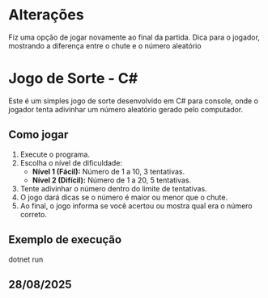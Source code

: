 # Alterações #
Fiz uma opção de jogar novamente ao final da partida.
Dica para o jogador, mostrando a diferença entre o chute e o número aleatório
# Jogo de Sorte - C#

Este é um simples jogo de sorte desenvolvido em C# para console, onde o jogador tenta adivinhar um número aleatório gerado pelo computador.

## Como jogar

1. Execute o programa.
2. Escolha o nível de dificuldade:
   - **Nível 1 (Fácil):** Número de 1 a 10, 3 tentativas.
   - **Nível 2 (Difícil):** Número de 1 a 20, 5 tentativas.
3. Tente adivinhar o número dentro do limite de tentativas.
4. O jogo dará dicas se o número é maior ou menor que o chute.
5. Ao final, o jogo informa se você acertou ou mostra qual era o número correto.

## Exemplo de execução
dotnet run

## 28/08/2025
